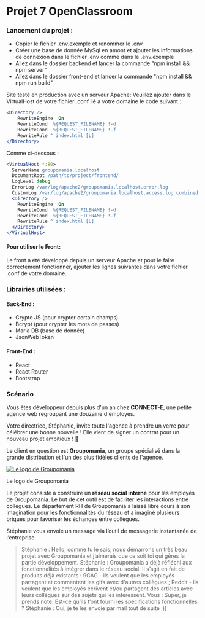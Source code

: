 
# Projet 7 OpenClassroom

### Lancement du projet :
- Copier le fichier .env.exemple et renommer le .env
- Créer une base de donnée MySql en amont et ajouter les informations de connexion dans le fichier .env comme dans le .env.exemple
- Allez dans le dossier backend et lancer la commande "npm install && npm server"
- Allez dans le dossier front-end et lancer la commande "npm install && npm run build"

Site testé en production avec un serveur Apache:
Veuillez ajouter dans le VirtualHost de votre fichier .conf lié a votre domaine le code suivant :

```apache
<Directory /> 
	RewriteEngine  On
	RewriteCond  %{REQUEST_FILENAME} !-d
	RewriteCond  %{REQUEST_FILENAME} !-f
	RewriteRule ^ index.html [L]  
</Directory>
```
Comme ci-dessous :
```apache
<VirtualHost *:80>
  ServerName groupomania.localhost
  DocumentRoot /path/to/project/frontend/
  LogLevel debug
  ErrorLog /var/log/apache2/groupomania.localhost.error.log
  CustomLog /var/log/apache2/groupomania.localhost.access.log combined
  <Directory />
    RewriteEngine  On
    RewriteCond  %{REQUEST_FILENAME} !-d
    RewriteCond  %{REQUEST_FILENAME} !-f
    RewriteRule ^ index.html [L]
  </Directory>
</VirtualHost>
```

#### Pour utiliser le Front:
Le front a été développé depuis un serveur Apache et pour le faire correctement fonctionner, ajouter les lignes suivantes dans votre fichier .conf de votre domaine.

### Librairies utilisées :
#### Back-End :
- Crypto JS (pour crypter certain champs)
- Bcrypt (pour crypter les mots de passes)
- Maria DB (base de donnée)
- JsonWebToken

#### Front-End :
- React
- React Router
- Bootstrap

### Scénario
Vous êtes développeur depuis plus d'un an chez  **CONNECT-E**, une petite agence web regroupant une douzaine d'employés.

Votre directrice, Stéphanie, invite toute l'agence à prendre un verre pour célébrer une bonne nouvelle ! Elle vient de signer un contrat pour un nouveau projet ambitieux ! 🥂

Le client en question est  **Groupomania**, un groupe spécialisé dans la grande distribution et l'un des plus fidèles clients de l'agence.

[![Le logo de Groupomania](https://user.oc-static.com/upload/2019/09/04/15676009353158_image2.png)](https://user.oc-static.com/upload/2019/09/04/15676009353158_image2.png)

Le logo de Groupomania

Le projet consiste à construire un  **réseau social interne**  pour les employés de Groupomania. Le but de cet outil est de faciliter les interactions entre collègues. Le département RH de Groupomania a laissé libre cours à son imagination pour les fonctionnalités du réseau et a imaginé plusieurs briques pour favoriser les échanges entre collègues.

Stéphanie vous envoie un message via l’outil de messagerie instantanée de l’entreprise.

> Stéphanie : Hello, comme tu le sais, nous démarrons un très beau projet avec Groupomania et j’aimerais que ce soit toi qui gères la partie développement.
> Stéphanie : Groupomania a déjà réfléchi aux fonctionnalités à intégrer dans le réseau social. Il s’agit en fait de produits déjà existants :
9GAG - ils veulent que les employés partagent et commentent les gifs avec d'autres collègues ;
Reddit - ils veulent que les employés écrivent et/ou partagent des articles avec leurs collègues sur des sujets qui les intéressent.
> Vous : Super, je prends note. Est-ce qu’ils t’ont fourni les spécifications fonctionnelles ?
> Stéphanie : Oui, je te les envoie par mail tout de suite :)]
